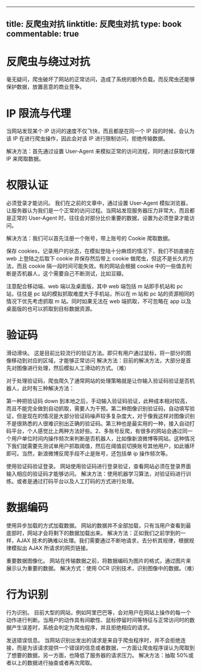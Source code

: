 
---
title: 反爬虫对抗
linktitle: 反爬虫对抗
type: book
commentable: true
---

# 反爬虫与绕过对抗

毫无疑问，爬虫破坏了网站的正常访问，造成了系统的额外负载。而反爬虫还能够保护数据，放置恶意的商业竞争。

# IP 限流与代理

当网站发现某个 IP 访问的速度不仅飞快，而且都是在同一个 IP 段的时候，会认为该 IP 在进行爬虫操作，因此会对该 IP 进行限制访问，拒绝传输数据。

解决方法：首先通过设置 User-Agent 来模拟正常的访问流程，同时通过获取代理 IP 来爬取数据。

# 权限认证

必须登录才能访问。
我们在之前的文章中，通过设置 User-Agent 模拟浏览器，让服务器认为我们是一个正常的访问过程。当网站发现服务器压力非常大，而且都是正常的 User-Agent 时，往往会对部分比价重要的数据，设置为必须登录才能访问。

解决方法：我们可以首先注册一个账号，带上账号的 Cookie 爬取数据。

保存 cookies，记录用户的状态，在模拟登陆十分麻烦的情况下，我们不妨直接在 web 上登陆之后取下 cookie 并保存然后带上 cookie 做爬虫，但这不是长久的方法，而且 cookie 隔一段时间可能失效。有的网站会根据 cookie 中的一些值去判断是否机器人，这个需要自己不断测试，比如豆瓣。

注意配合移动端、web 端以及桌面版，其中 web 端包括 m 站即手机站和 pc 站，往往是 pc 站的模拟抓取难度大于手机站，所以在 m 站和 pc 站的资源相同的情况下优先考虑抓取 m 站。同时如果无法在 web 端抓取，不可忽略在 app 以及桌面版的也可以抓取到目标数据资源。

# 验证码

滑动滑块。
这是目前比较流行的验证方法。即只有用户通过鼠标，将一部分的图像移动到对应的区域，才能够正常访问
解决方法：目前的解决方法，大部分是首先对图像进行处理，然后模拟人工滑动的方式。（难）

对于处理验证码，爬虫爬久了通常网站的处理策略就是让你输入验证码验证是否机器人，此时有三种解决方法：

第一种把验证码 down 到本地之后，手动输入验证码验证，此种成本相对较高，而且不能完全做到自动抓取，需要人为干预。第二种图像识别验证码，自动填写验证，但是现在的情况是大部分验证码噪声较多复杂度大，对于像我这样对图像识别不是很熟悉的人很难识别出正确的验证码。第三种也是最实用的一种，接入自动打码平台，个人感觉比上两种方法好些。2、多账号反爬，有很多的网站会通过同一个用户单位时间内操作频次来判断是否机器人，比如像新浪微博等网站。这种情况下我们就需要先测试单用户抓取阈值，然后在阈值前切换账号其他用户，如此循环即可。当然，新浪微博反爬手段不止是账号，还包括单 ip 操作频次等。

使用验证码验证登录。
网站使用验证码进行登录验证，查看网站必须在登录界面输入相应的验证码才能够访问。
解决方法：使用机器学习算法，对验证码进行训练。或者是通过打码平台以及人工打码的方式进行处理。

# 数据编码

使用异步加载的方式加载数据。
网站的数据并不全部加载，只有当用户查看到最底部时，网站才会将剩下的数据加载出来。
解决方法：正如我们之前学到的一样，AJAX 技术的确难以处理。我们需要通过不断地请求，去分析其规律，根据规律模拟出 AJAX 所请求的网页链接。

重要数据图像化。
网站在传输数据之前，将数据编码为图片的格式，通过图片来展示认为重要的数据。
解决方式：使用 OCR 识别技术，识别图像中的数据。（难）

# 行为识别

行为识别。
目前大型的网站，例如阿里巴巴等，会对用户在网站上操作的每一个动作进行判断。当用户的动作具有间歇性、鼠标停留时间等特征与正常访问时的数据产生误差时，系统会判定为爬虫程序，并且拒绝相应的请求。

发送错误信息。
当网站识别出发出的请求是来自于爬虫程序时，并不会拒绝连接，而是为该请求提供一个错误的信息或者数据，一方面让爬虫程序误认为爬取到了想要的数据，另一方面，也降低了服务器的请求压力。
解决方法：抽取 50%或者以上的数据进行抽查或者再次爬取。

    